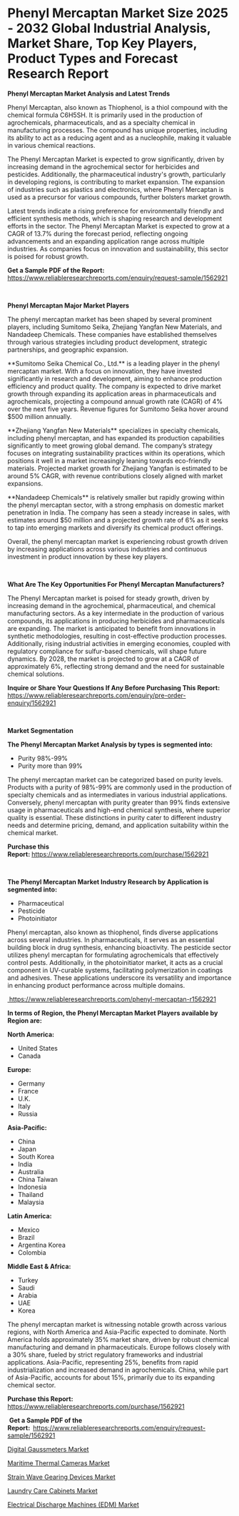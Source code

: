 <p><h1>Phenyl Mercaptan Market Size 2025 - 2032 Global Industrial Analysis, Market Share, Top Key Players, Product Types and Forecast Research Report</h1></p><p><strong>Phenyl Mercaptan Market Analysis and Latest Trends</strong></p>
<p><p>Phenyl Mercaptan, also known as Thiophenol, is a thiol compound with the chemical formula C6H5SH. It is primarily used in the production of agrochemicals, pharmaceuticals, and as a specialty chemical in manufacturing processes. The compound has unique properties, including its ability to act as a reducing agent and as a nucleophile, making it valuable in various chemical reactions.</p><p>The Phenyl Mercaptan Market is expected to grow significantly, driven by increasing demand in the agrochemical sector for herbicides and pesticides. Additionally, the pharmaceutical industry's growth, particularly in developing regions, is contributing to market expansion. The expansion of industries such as plastics and electronics, where Phenyl Mercaptan is used as a precursor for various compounds, further bolsters market growth.</p><p>Latest trends indicate a rising preference for environmentally friendly and efficient synthesis methods, which is shaping research and development efforts in the sector. The Phenyl Mercaptan Market is expected to grow at a CAGR of 13.7% during the forecast period, reflecting ongoing advancements and an expanding application range across multiple industries. As companies focus on innovation and sustainability, this sector is poised for robust growth.</p></p>
<p><strong>Get a Sample PDF of the Report:&nbsp;</strong> <a href="https://www.reliableresearchreports.com/enquiry/request-sample/1562921?utm_campaign=3278&utm_medium=2&utm_source=Github&utm_content=ia&utm_term=31032025&utm_id=phenyl-mercaptan">https://www.reliableresearchreports.com/enquiry/request-sample/1562921</a></p>
<p>&nbsp;</p>
<p><strong>Phenyl Mercaptan Major Market Players</strong></p>
<p><p>The phenyl mercaptan market has been shaped by several prominent players, including Sumitomo Seika, Zhejiang Yangfan New Materials, and Nandadeep Chemicals. These companies have established themselves through various strategies including product development, strategic partnerships, and geographic expansion.</p><p>**Sumitomo Seika Chemical Co., Ltd.** is a leading player in the phenyl mercaptan market. With a focus on innovation, they have invested significantly in research and development, aiming to enhance production efficiency and product quality. The company is expected to drive market growth through expanding its application areas in pharmaceuticals and agrochemicals, projecting a compound annual growth rate (CAGR) of 4% over the next five years. Revenue figures for Sumitomo Seika hover around $500 million annually.</p><p>**Zhejiang Yangfan New Materials** specializes in specialty chemicals, including phenyl mercaptan, and has expanded its production capabilities significantly to meet growing global demand. The company’s strategy focuses on integrating sustainability practices within its operations, which positions it well in a market increasingly leaning towards eco-friendly materials. Projected market growth for Zhejiang Yangfan is estimated to be around 5% CAGR, with revenue contributions closely aligned with market expansions.</p><p>**Nandadeep Chemicals** is relatively smaller but rapidly growing within the phenyl mercaptan sector, with a strong emphasis on domestic market penetration in India. The company has seen a steady increase in sales, with estimates around $50 million and a projected growth rate of 6% as it seeks to tap into emerging markets and diversify its chemical product offerings.</p><p>Overall, the phenyl mercaptan market is experiencing robust growth driven by increasing applications across various industries and continuous investment in product innovation by these key players.</p></p>
<p>&nbsp;</p>
<p><strong>What Are The Key Opportunities For Phenyl Mercaptan Manufacturers?</strong></p>
<p><p>The Phenyl Mercaptan market is poised for steady growth, driven by increasing demand in the agrochemical, pharmaceutical, and chemical manufacturing sectors. As a key intermediate in the production of various compounds, its applications in producing herbicides and pharmaceuticals are expanding. The market is anticipated to benefit from innovations in synthetic methodologies, resulting in cost-effective production processes. Additionally, rising industrial activities in emerging economies, coupled with regulatory compliance for sulfur-based chemicals, will shape future dynamics. By 2028, the market is projected to grow at a CAGR of approximately 6%, reflecting strong demand and the need for sustainable chemical solutions.</p></p>
<p><strong>Inquire or Share Your Questions If Any Before Purchasing This Report:</strong> <a href="https://www.reliableresearchreports.com/enquiry/pre-order-enquiry/1562921?utm_campaign=3278&utm_medium=2&utm_source=Github&utm_content=ia&utm_term=31032025&utm_id=phenyl-mercaptan">https://www.reliableresearchreports.com/enquiry/pre-order-enquiry/1562921</a></p>
<p>&nbsp;</p>
<p><strong>Market Segmentation</strong></p>
<p><strong>The Phenyl Mercaptan Market Analysis by types is segmented into:</strong></p>
<p><ul><li>Purity 98%-99%</li><li>Purity more than 99%</li></ul></p>
<p><p>The phenyl mercaptan market can be categorized based on purity levels. Products with a purity of 98%-99% are commonly used in the production of specialty chemicals and as intermediates in various industrial applications. Conversely, phenyl mercaptan with purity greater than 99% finds extensive usage in pharmaceuticals and high-end chemical synthesis, where superior quality is essential. These distinctions in purity cater to different industry needs and determine pricing, demand, and application suitability within the chemical market.</p></p>
<p><strong>Purchase this Report:&nbsp;</strong><a href="https://www.reliableresearchreports.com/purchase/1562921?utm_campaign=3278&utm_medium=2&utm_source=Github&utm_content=ia&utm_term=31032025&utm_id=phenyl-mercaptan">https://www.reliableresearchreports.com/purchase/1562921</a></p>
<p>&nbsp;</p>
<p><strong>The Phenyl Mercaptan Market Industry Research by Application is segmented into:</strong></p>
<p><ul><li>Pharmaceutical</li><li>Pesticide</li><li>Photoinitiator</li></ul></p>
<p><p>Phenyl mercaptan, also known as thiophenol, finds diverse applications across several industries. In pharmaceuticals, it serves as an essential building block in drug synthesis, enhancing bioactivity. The pesticide sector utilizes phenyl mercaptan for formulating agrochemicals that effectively control pests. Additionally, in the photoinitiator market, it acts as a crucial component in UV-curable systems, facilitating polymerization in coatings and adhesives. These applications underscore its versatility and importance in enhancing product performance across multiple domains.</p></p>
<p><a href="https://www.reliableresearchreports.com/phenyl-mercaptan-r1562921?utm_campaign=3278&utm_medium=2&utm_source=Github&utm_content=ia&utm_term=31032025&utm_id=phenyl-mercaptan">&nbsp;https://www.reliableresearchreports.com/phenyl-mercaptan-r1562921</a></p>
<p><strong>In terms of Region, the Phenyl Mercaptan Market Players available by Region are:</strong></p>
<p>
    <p> <strong> North America: </strong>
        <ul>
            <li>United States</li>
            <li>Canada</li>
        </ul>
        </p> 
    <p> <strong> Europe: </strong>
        <ul>
            <li>Germany</li>
            <li>France</li>
            <li>U.K.</li>
            <li>Italy</li>
            <li>Russia</li>
        </ul>
        </p> 
    <p> <strong> Asia-Pacific: </strong>
        <ul>
            <li>China</li>
            <li>Japan</li>
            <li>South Korea</li>
            <li>India</li>
            <li>Australia</li>
            <li>China Taiwan</li>
            <li>Indonesia</li>
            <li>Thailand</li>
            <li>Malaysia</li>
        </ul>
        </p> 
    <p> <strong> Latin America: </strong>
        <ul>
            <li>Mexico</li>
            <li>Brazil</li>
            <li>Argentina Korea</li>
            <li>Colombia</li>
        </ul>
        </p> 
    <p> <strong> Middle East & Africa: </strong>
        <ul>
            <li>Turkey</li>
            <li>Saudi</li>
            <li>Arabia</li>
            <li>UAE</li>
            <li>Korea</li>
        </ul>
    </p>
    </p>
<p><p>The phenyl mercaptan market is witnessing notable growth across various regions, with North America and Asia-Pacific expected to dominate. North America holds approximately 35% market share, driven by robust chemical manufacturing and demand in pharmaceuticals. Europe follows closely with a 30% share, fueled by strict regulatory frameworks and industrial applications. Asia-Pacific, representing 25%, benefits from rapid industrialization and increased demand in agrochemicals. China, while part of Asia-Pacific, accounts for about 15%, primarily due to its expanding chemical sector.</p></p>
<p><strong>Purchase this Report: </strong><a href="https://www.reliableresearchreports.com/purchase/1562921?utm_campaign=3278&utm_medium=2&utm_source=Github&utm_content=ia&utm_term=31032025&utm_id=phenyl-mercaptan">https://www.reliableresearchreports.com/purchase/1562921</a></p>
<p>&nbsp;<strong>Get a Sample PDF of the Report:&nbsp;&nbsp;</strong><a href="https://www.reliableresearchreports.com/enquiry/request-sample/1562921?utm_campaign=3278&utm_medium=2&utm_source=Github&utm_content=ia&utm_term=31032025&utm_id=phenyl-mercaptan">https://www.reliableresearchreports.com/enquiry/request-sample/1562921</a></p>
<p><strong></strong></p>
<p><p><a href="https://www.linkedin.com/pulse/digital-gaussmeters-report-industry-analysis-growth-projections-xx7ee?utm_campaign=3278&utm_medium=2&utm_source=Github&utm_content=ia&utm_term=31032025&utm_id=phenyl-mercaptan">Digital Gaussmeters Market</a></p><p><a href="https://www.linkedin.com/pulse/maritime-thermal-cameras-market-growth-outlook-global-industry-bk5tc?utm_campaign=3278&utm_medium=2&utm_source=Github&utm_content=ia&utm_term=31032025&utm_id=phenyl-mercaptan">Maritime Thermal Cameras Market</a></p><p><a href="https://www.linkedin.com/pulse/future-outlook-strain-wave-gearing-devices-market-key-growth-4i4ae?utm_campaign=3278&utm_medium=2&utm_source=Github&utm_content=ia&utm_term=31032025&utm_id=phenyl-mercaptan">Strain Wave Gearing Devices Market</a></p><p><a href="https://www.linkedin.com/pulse/key-drivers-laundry-care-cabinets-markets-projected-98-cagr-qgsse?utm_campaign=3278&utm_medium=2&utm_source=Github&utm_content=ia&utm_term=31032025&utm_id=phenyl-mercaptan">Laundry Care Cabinets Market</a></p><p><a href="https://www.linkedin.com/pulse/projected-market-growth-electrical-discharge-machines-edm-aem9c?utm_campaign=3278&utm_medium=2&utm_source=Github&utm_content=ia&utm_term=31032025&utm_id=phenyl-mercaptan">Electrical Discharge Machines (EDM) Market</a></p></p>